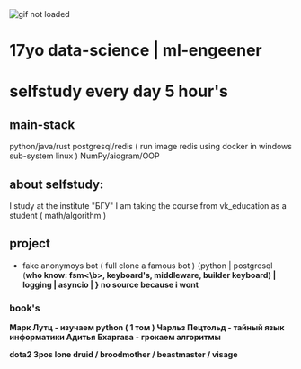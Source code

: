 
<img src="https://i.pinimg.com/originals/95/75/eb/9575eb53737268e3ec213d6d8230037c.gif" alt="gif not loaded">


# 17yo data-science | ml-engeener

# selfstudy every day 5 hour's

## main-stack
python/java/rust
postgresql/redis ( run image redis using docker in windows sub-system linux )
NumPy/aiogram/OOP

## about selfstudy:
I study at the institute "БГУ"
I am taking the course from vk_education as a student ( math/algorithm ) 

## project
- fake anonymoys bot ( full clone a famous bot ) {python | postgresql (<b>who know: fsm<\b>, keyboard's, middleware, builder keyboard) | logging | asyncio | }   no source because i wont

### book's
Марк Лутц - изучаем python ( 1 том )
Чарльз Пецтольд - тайный язык информатики
Адитья Бхаргава - грокаем алгоритмы

dota2 3pos lone druid / broodmother / beastmaster / visage
